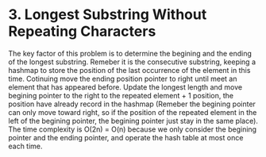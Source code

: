 # 3. Longest Substring Without Repeating Characters

The key factor of this problem is to determine the begining and the ending of the longest substring. Remeber it is the consecutive substring, keeping a hashmap to store the position of the last occurrence of the element in this time. Cotinuing move the ending position pointer to right until meet an element that has appeared before. Update the longest length and move begining pointer to the right to the repeated element + 1 position, the position have already record in the hashmap (Remeber the begining pointer can only move toward right, so if the position of the repeated element in the left of the begining pointer, the begining pointer just stay in the same place). The time complexity is O(2n) = O(n) because we only consider the begining pointer and the ending pointer, and operate the hash table at most once each time.